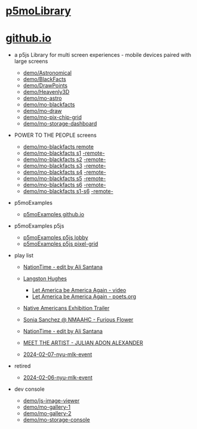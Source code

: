 # [p5moLibrary](https://github.com/molab-itp/p5moLibrary)

# [github.io](https://molab-itp.github.io/p5moLibrary/src?v=21)

- a p5js Library for multi screen experiences - mobile devices paired with large screens

  - [demo/Astronomical](demo/Astronomical?v=21)
  - [demo/BlackFacts](demo/BlackFacts?v=21)
  - [demo/DrawPoints](demo/DrawPoints?v=21)
  - [demo/Heavenly3D](demo/Heavenly3D?v=21)
  - [demo/mo-astro](demo/mo-astro?v=21)
  - [demo/mo-blackfacts](demo/mo-blackfacts?v=21)
  - [demo/mo-draw](demo/mo-draw?v=21)
  - [demo/mo-pix-chip-grid](demo/mo-pix-chip-grid?v=21)
  - [demo/mo-storage-dashboard](demo/mo-storage-dashboard?v=21)

- POWER TO THE PEOPLE screens

  - [demo/mo-blackfacts remote](demo/mo-blackfacts?v=21)
  - [demo/mo-blackfacts s1](demo/mo-blackfacts?v=21&group=s1&qrcode=mo-blackfacts-qrcode-1.png) [-remote-](demo/mo-blackfacts?v=21&group=s1)
  - [demo/mo-blackfacts s2](demo/mo-blackfacts?v=21&group=s2&qrcode=mo-blackfacts-qrcode-2.png) [-remote-](demo/mo-blackfacts?v=21&group=s2)
  - [demo/mo-blackfacts s3](demo/mo-blackfacts?v=21&group=s3&qrcode=mo-blackfacts-qrcode-3.png) [-remote-](demo/mo-blackfacts?v=21&group=s3)
  - [demo/mo-blackfacts s4](demo/mo-blackfacts?v=21&group=s4&qrcode=mo-blackfacts-qrcode-4.png) [-remote-](demo/mo-blackfacts?v=21&group=s4)
  - [demo/mo-blackfacts s5](demo/mo-blackfacts?v=21&group=s5&qrcode=mo-blackfacts-qrcode-5.png) [-remote-](demo/mo-blackfacts?v=21&group=s5)
  - [demo/mo-blackfacts s6](demo/mo-blackfacts?v=21&group=s6&qrcode=mo-blackfacts-qrcode-6.png) [-remote-](demo/mo-blackfacts?v=21&group=s6)
  - [demo/mo-blackfacts s1-s6](demo/mo-blackfacts?v=21&group=s1,s2,s3,s4,s5,s6&qrcode=mo-blackfacts-qrcode-1-6.png) [-remote-](demo/mo-blackfacts?v=21&group=s1,s2,s3,s4,s5,s6)

- p5moExamples

  - [ p5moExamples github.io ](https://molab-itp.github.io/p5moExamples)

- p5moExamples p5js

  - [ p5moExamples p5js lobby ](https://editor.p5js.org/jht9629-nyu/sketches/vP6sWN4Cu)
  - [ p5moExamples p5js pixel-grid ](https://editor.p5js.org/jht9629-nyu/sketches/CntV1JQNp)

- play list

  - [NationTime - edit by Ali Santana](demo/mo-videoplayer?playlist=-UtKxghWlvY&title=NationTime%20-%20ELUCID%20-%20BETAMAX&qrcode=NationTime.png)

  - [Langston Hughes ](demo/BlackFacts?playlist=XzI3huqpCi4)

    - [Let America be America Again - video](demo/mo-blackfacts?playlist=CFNM8GB_Yp0&title=%E2%98%85)
    - [Let America be America Again - poets.org](https://poets.org/poem/let-america-be-america-again)

  - [Native Americans Exhibition Trailer](demo/BlackFacts?playlist=hpjNGTYvpxw)

  - [Sonia Sanchez @ NMAAHC - Furious Flower](demo/mo-blackfacts?playlist=FNLp8e-cfgk&title=Sonia%20Sanchez)

  - [NationTime - edit by Ali Santana](demo/mo-videoplayer?playlist=-UtKxghWlvY&title=NationTime%20-%20ELUCID%20-%20BETAMAX&qrcode=NationTime.png)

  - [MEET THE ARTIST - JULIAN ADON ALEXANDER](demo/mo-blackfacts?playlist=wk0La_2igws&title=MEET%20THE%20ARTIST%20-%20JULIAN%20ADON%20ALEXANDE%20-%20What%20it%20is&qrcode=JULIAN.png)

  - [2024-02-07-nyu-mlk-event](demo/mo-blackfacts?playlist=lG758MniLYg&qrcode=annoucement-01.png&title=2024-02-07-nyu-mlk-event)

- retired

  - [2024-02-06-nyu-mlk-event](demo/mo-blackfacts?playlist=zbRz5xTaLYI&qrcode=annoucement-01.png&title=2024-02-06-nyu-mlk-event)
  <!-- - [Weapons of White Destruction - TJ](demo/mo-blackfacts?playlist=ob8YQPGJiHY&title=Weapons%20of%20White%20Destruction%20-%20TJ&&qrcode=TJ.png) -->

- dev console

  - [demo/js-image-viewer](demo/js-image-viewer?v=21)
  - [demo/mo-gallery-1](demo/mo-gallery-1?v=21)
  - [demo/mo-gallery-2](demo/mo-gallery-2?v=21)
  - [demo/mo-storage-console](demo/mo-storage-console?v=21)

<!--

- retired
  - [demo/mo-astro-host-0](demo/mo-astro-host-0?v=21)
  - [demo/mo-astro-host-1](demo/mo-astro-host-1?v=21)
  - [demo/mo-astro-remote-0](demo/mo-astro-remote-0?v=21)
  - [demo/mo-astro-remote-1](demo/mo-astro-remote-1?v=21)

  - [demo/mo-blackfacts-host](demo/mo-blackfacts-host?v=21)
  - [demo/mo-blackfacts-remote](demo/mo-blackfacts-remote?v=21)

# https://www.youtube.com/watch?v=hpjNGTYvpxw
# The Land Carries Our Ancestors: Contemporary Art by Native Americans Exhibition Trailer

 -->
